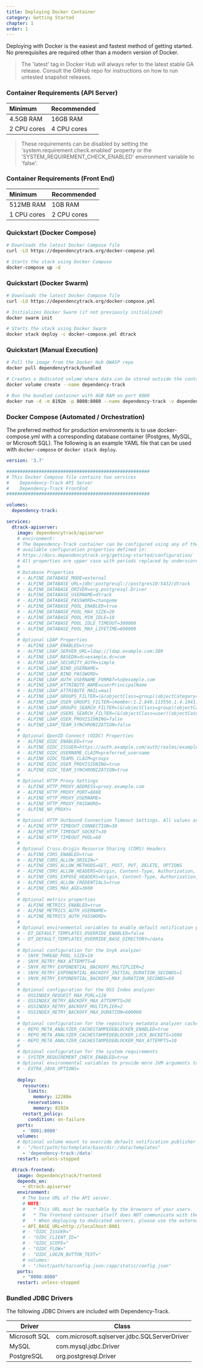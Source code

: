 ```yaml
---
title: Deploying Docker Container
category: Getting Started
chapter: 1
order: 1
---
```


Deploying with Docker is the easiest and fastest method of getting started. No prerequisites are required
other than a modern version of Docker.

> The 'latest' tag in Docker Hub will always refer to the latest stable GA release. Consult the GitHub repo
> for instructions on how to run untested snapshot releases.

### Container Requirements (API Server)

| Minimum     | Recommended |
| :---------- | :---------- |
| 4.5GB RAM   | 16GB RAM    |
| 2 CPU cores | 4 CPU cores |

> These requirements can be disabled by setting the 'system.requirement.check.enabled' property or the 'SYSTEM_REQUIREMENT_CHECK_ENABLED' environment variable to 'false'. 

### Container Requirements (Front End)

| Minimum     | Recommended |
| :---------- | :---------- |
| 512MB RAM   | 1GB RAM    |
| 1 CPU cores | 2 CPU cores |

### Quickstart (Docker Compose)

```bash
# Downloads the latest Docker Compose file
curl -LO https://dependencytrack.org/docker-compose.yml

# Starts the stack using Docker Compose
docker-compose up -d
```

### Quickstart (Docker Swarm)

```bash
# Downloads the latest Docker Compose file
curl -LO https://dependencytrack.org/docker-compose.yml

# Initializes Docker Swarm (if not previously initialized)
docker swarm init

# Starts the stack using Docker Swarm
docker stack deploy -c docker-compose.yml dtrack
```

### Quickstart (Manual Execution)

```bash
# Pull the image from the Docker Hub OWASP repo
docker pull dependencytrack/bundled

# Creates a dedicated volume where data can be stored outside the container
docker volume create --name dependency-track

# Run the bundled container with 8GB RAM on port 8080
docker run -d -m 8192m -p 8080:8080 --name dependency-track -v dependency-track:/data dependencytrack/bundled
```

### Docker Compose (Automated / Orchestration)

The preferred method for production environments is to use docker-compose.yml with a corresponding
database container (Postgres, MySQL, or Microsoft SQL). The following is an example YAML file that
can be used with `docker-compose` or `docker stack deploy`.

```yaml
version: '3.7'

#####################################################
# This Docker Compose file contains two services
#    Dependency-Track API Server
#    Dependency-Track FrontEnd
#####################################################

volumes:
  dependency-track:

services:
  dtrack-apiserver:
    image: dependencytrack/apiserver
    # environment:
    # The Dependency-Track container can be configured using any of the
    # available configuration properties defined in:
    # https://docs.dependencytrack.org/getting-started/configuration/
    # All properties are upper case with periods replaced by underscores.
    #
    # Database Properties
    # - ALPINE_DATABASE_MODE=external
    # - ALPINE_DATABASE_URL=jdbc:postgresql://postgres10:5432/dtrack
    # - ALPINE_DATABASE_DRIVER=org.postgresql.Driver
    # - ALPINE_DATABASE_USERNAME=dtrack
    # - ALPINE_DATABASE_PASSWORD=changeme
    # - ALPINE_DATABASE_POOL_ENABLED=true
    # - ALPINE_DATABASE_POOL_MAX_SIZE=20
    # - ALPINE_DATABASE_POOL_MIN_IDLE=10
    # - ALPINE_DATABASE_POOL_IDLE_TIMEOUT=300000
    # - ALPINE_DATABASE_POOL_MAX_LIFETIME=600000
    #
    # Optional LDAP Properties
    # - ALPINE_LDAP_ENABLED=true
    # - ALPINE_LDAP_SERVER_URL=ldap://ldap.example.com:389
    # - ALPINE_LDAP_BASEDN=dc=example,dc=com
    # - ALPINE_LDAP_SECURITY_AUTH=simple
    # - ALPINE_LDAP_BIND_USERNAME=
    # - ALPINE_LDAP_BIND_PASSWORD=
    # - ALPINE_LDAP_AUTH_USERNAME_FORMAT=%s@example.com
    # - ALPINE_LDAP_ATTRIBUTE_NAME=userPrincipalName
    # - ALPINE_LDAP_ATTRIBUTE_MAIL=mail
    # - ALPINE_LDAP_GROUPS_FILTER=(&(objectClass=group)(objectCategory=Group))
    # - ALPINE_LDAP_USER_GROUPS_FILTER=(member:1.2.840.113556.1.4.1941:={USER_DN})
    # - ALPINE_LDAP_GROUPS_SEARCH_FILTER=(&(objectClass=group)(objectCategory=Group)(cn=*{SEARCH_TERM}*))
    # - ALPINE_LDAP_USERS_SEARCH_FILTER=(&(objectClass=user)(objectCategory=Person)(cn=*{SEARCH_TERM}*))
    # - ALPINE_LDAP_USER_PROVISIONING=false
    # - ALPINE_LDAP_TEAM_SYNCHRONIZATION=false
    #
    # Optional OpenID Connect (OIDC) Properties
    # - ALPINE_OIDC_ENABLED=true
    # - ALPINE_OIDC_ISSUER=https://auth.example.com/auth/realms/example
    # - ALPINE_OIDC_USERNAME_CLAIM=preferred_username
    # - ALPINE_OIDC_TEAMS_CLAIM=groups
    # - ALPINE_OIDC_USER_PROVISIONING=true
    # - ALPINE_OIDC_TEAM_SYNCHRONIZATION=true
    #
    # Optional HTTP Proxy Settings
    # - ALPINE_HTTP_PROXY_ADDRESS=proxy.example.com
    # - ALPINE_HTTP_PROXY_PORT=8888
    # - ALPINE_HTTP_PROXY_USERNAME=
    # - ALPINE_HTTP_PROXY_PASSWORD=
    # - ALPINE_NO_PROXY=
    #
    # Optional HTTP Outbound Connection Timeout Settings. All values are in seconds.
    # - ALPINE_HTTP_TIMEOUT_CONNECTION=30
    # - ALPINE_HTTP_TIMEOUT_SOCKET=30
    # - ALPINE_HTTP_TIMEOUT_POOL=60
    #
    # Optional Cross-Origin Resource Sharing (CORS) Headers
    # - ALPINE_CORS_ENABLED=true
    # - ALPINE_CORS_ALLOW_ORIGIN=*
    # - ALPINE_CORS_ALLOW_METHODS=GET, POST, PUT, DELETE, OPTIONS
    # - ALPINE_CORS_ALLOW_HEADERS=Origin, Content-Type, Authorization, X-Requested-With, Content-Length, Accept, Origin, X-Api-Key, X-Total-Count, *
    # - ALPINE_CORS_EXPOSE_HEADERS=Origin, Content-Type, Authorization, X-Requested-With, Content-Length, Accept, Origin, X-Api-Key, X-Total-Count
    # - ALPINE_CORS_ALLOW_CREDENTIALS=true
    # - ALPINE_CORS_MAX_AGE=3600
    #
    # Optional metrics properties
    # - ALPINE_METRICS_ENABLED=true
    # - ALPINE_METRICS_AUTH_USERNAME=
    # - ALPINE_METRICS_AUTH_PASSWORD=
    #
    # Optional environmental variables to enable default notification publisher templates override and set the base directory to search for templates
    # - DT_DEFAULT_TEMPLATES_OVERRIDE_ENABLED=false
    # - DT_DEFAULT_TEMPLATES_OVERRIDE_BASE_DIRECTORY=/data
    #
    # Optional configuration for the Snyk analyzer
    # - SNYK_THREAD_POOL_SIZE=10
    # - SNYK_RETRY_MAX_ATTEMPTS=6
    # - SNYK_RETRY_EXPONENTIAL_BACKOFF_MULTIPLIER=2
    # - SNYK_RETRY_EXPONENTIAL_BACKOFF_INITIAL_DURATION_SECONDS=1
    # - SNYK_RETRY_EXPONENTIAL_BACKOFF_MAX_DURATION_SECONDS=60
    #
    # Optional configuration for the OSS Index analyzer
    # - OSSINDEX_REQUEST_MAX_PURL=128
    # - OSSINDEX_RETRY_BACKOFF_MAX_ATTEMPTS=50
    # - OSSINDEX_RETRY_BACKOFF_MULTIPLIER=2
    # - OSSINDEX_RETRY_BACKOFF_MAX_DURATION=600000
    #
    # Optional configuration for the repository metadata analyzer cache stampede for high concurrency workloads
    # - REPO_META_ANALYZER_CACHESTAMPEDEBLOCKER_ENABLED=true
    # - REPO_META_ANALYZER_CACHESTAMPEDEBLOCKER_LOCK_BUCKETS=1000
    # - REPO_META_ANALYZER_CACHESTAMPEDEBLOCKER_MAX_ATTEMPTS=10
    #
    # Optional configuration for the system requirements
    # - SYSTEM_REQUIREMENT_CHECK_ENABLED=true
    # Optional environmental variables to provide more JVM arguments to the API Server JVM, i.e. "-XX:ActiveProcessorCount=8"
    # - EXTRA_JAVA_OPTIONS=
    
    deploy:
      resources:
        limits:
          memory: 12288m
        reservations:
          memory: 8192m
      restart_policy:
        condition: on-failure
    ports:
      - '8081:8080'
    volumes:
    # Optional volume mount to override default notification publisher templates
    # - "/host/path/to/template/base/dir:/data/templates"
      - 'dependency-track:/data'
    restart: unless-stopped

  dtrack-frontend:
    image: dependencytrack/frontend
    depends_on:
      - dtrack-apiserver
    environment:
      # The base URL of the API server.
      # NOTE:
      #   * This URL must be reachable by the browsers of your users.
      #   * The frontend container itself does NOT communicate with the API server directly, it just serves static files.
      #   * When deploying to dedicated servers, please use the external IP or domain of the API server.
      - API_BASE_URL=http://localhost:8081
      # - "OIDC_ISSUER="
      # - "OIDC_CLIENT_ID="
      # - "OIDC_SCOPE="
      # - "OIDC_FLOW="
      # - "OIDC_LOGIN_BUTTON_TEXT="
      # volumes:
      # - "/host/path/to/config.json:/app/static/config.json"
    ports:
      - "8080:8080"
    restart: unless-stopped
```

### Bundled JDBC Drivers

The following JDBC Drivers are included with Dependency-Track.

| Driver        | Class                                        |
| ------------- | -------------------------------------------- |
| Microsoft SQL | com.microsoft.sqlserver.jdbc.SQLServerDriver |
| MySQL         | com.mysql.jdbc.Driver                        |
| PostgreSQL    | org.postgresql.Driver                        |
